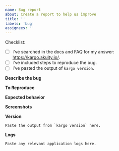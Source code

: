 ```yaml
---
name: Bug report
about: Create a report to help us improve
title: ''
labels: 'bug'
assignees: ''
---
```


<!-- If you are trying to resolve an environment-specific issue or have a one-off question about the edge case that does not require a feature then please consider asking a question in Kargo Discord [channel](https://discord.gg/dHJBZw6ewT). -->

Checklist:

* [ ] I've searched in the docs and FAQ for my answer: https://kargo.akuity.io/.
* [ ] I've included steps to reproduce the bug.
* [ ] I've pasted the output of `kargo version`.

**Describe the bug**

<!-- A clear and concise description of what the bug is. -->

**To Reproduce**

<!-- A list of the steps required to reproduce the issue. Best of all, give us the URL to a repository that exhibits this issue. -->

**Expected behavior**

<!-- A clear and concise description of what you expected to happen. -->

**Screenshots**

<!-- If applicable, add screenshots to help explain your problem. -->

**Version**

```shell
Paste the output from `kargo version` here.
```

**Logs**

```
Paste any relevant application logs here.
```